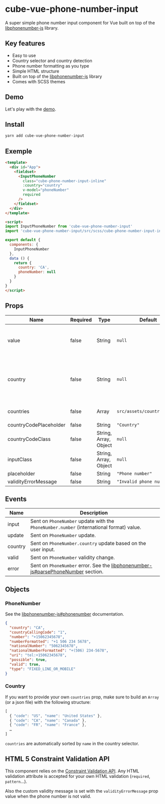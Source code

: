 # cube-vue-phone-number-input

A super simple phone number input component for Vue built on top of the [libphonenumber-js](https://github.com/catamphetamine/libphonenumber-js) library.

## Key features

- Easy to use
- Country selector and country detection
- Phone number formatting as you type
- Simple HTML structure
- Built on top of the [libphonenumber-js](https://github.com/catamphetamine/libphonenumber-js) library
- Comes with SCSS themes

## Demo

Let's play with the [demo](https://cube-vue-phone-number-input.netlify.com).

## Install

```sh
yarn add cube-vue-phone-number-input
```

## Exemple

```html
<template>
  <div id="App">
    <fieldset>
      <InputPhoneNumber
        class="cube-phone-number-input-inline"
        :country="country"
        v-model="phoneNumber"
        required
      />
    </fieldset>
  </div>
</template>

<script>
import InputPhoneNumber from 'cube-vue-phone-number-input'
import 'cube-vue-phone-number-input/src/scss/cube-phone-number-input-inline.scss'

export default {
  components: {
    InputPhoneNumber
  },
  data () {
    return {
      country: 'CA',
      phoneNumber: null
    }
  }
}
</script>
```

## Props

| Name       | Required | Type    | Default   | Description |
| ---        | ---      | ---     | ---       | ---         |
| value      | false    | String  | `null` | Any `String` value that looks like a phone number. |
| country    | false    | String  | `null` | The [two-letter ISO country code](https://en.wikipedia.org/wiki/ISO_3166-1_alpha-2) of the phone number: `US`, `CA`… |
| countries  | false    | Array   | `src/assets/countries.json` | Your own `Country` list. |
| countryCodePlaceholder | false  | String | `"Country"` | … |
| countryCodeClass | false | String, Array, Object | `null` | … |
| inputClass | false | String, Array, Object | `null` | … |
| placeholder | false | String | `"Phone number"` | … |
| validityErrorMessage | false | String | `"Invalid phone number"` | … |

## Events

| Name    | Description |
| ---     | ---         |
| input   | Sent on `PhoneNumber` update with the `PhoneNumber.number` (international format) value. |
| update  | Sent on `PhoneNumber` update. |
| country | Sent on `PhoneNumber.country` update based on the user input. |
| valid   | Sent on `PhoneNumber` validity change. |
| error   | Sent on `PhoneNumber` error. See the [libphonenumber-js#parsePhoneNumber](https://github.com/catamphetamine/libphonenumber-js#parsephonenumberfromstringstring-defaultcountry) section. |

## Objects

### PhoneNumber
See the [libphonenumber-js#phonenumber](https://github.com/catamphetamine/libphonenumber-js#phonenumber) documentation.

``` json
{
  "country": "CA",
  "countryCallingCode": "1",
  "number": "+15062345678",
  "numberFormatted": "+1 506 234 5678",
  "nationalNumber": "5062345678",
  "nationalNumberFormatted": "+(506) 234-5678",
  "uri": "tel:+15062345678",
  "possible": true,
  "valid": true,
  "type": "FIXED_LINE_OR_MOBILE"
}
```

### Country

If you want to provide your own `countries` prop, make sure to build an `Array` (or a json file) with the following structure:

``` javascript
[
  { "code": "US", "name": "United States" },
  { "code": "CA", "name": "Canada" },
  { "code": "FR", "name": "France" },
  …
]
```

`countries` are automatically sorted by `name` in the country selector.

## HTML 5 Constraint Validation API

This component relies on the [Constraint Validation API](https://developer.mozilla.org/en-US/docs/Web/API/Constraint_validation).
Any HTML validation attribute is accepted for your own HTML validation (`required`, `pattern`…).

Also the custom validity message is set with the `validityErrorMessage` prop value when the phone number is not valid.
